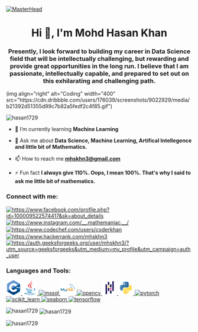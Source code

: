 [![MasterHead](https://cdn.dribbble.com/users/176039/screenshots/9022929/media/b21392d51355d99c7b82a5fedf2c4f85.gif)](https://hasan1729.io)
<h1 align="center">Hi 👋, I'm Mohd Hasan Khan</h1>
<h3 align="center">Presently, I look forward to building my career in Data Science field that will be intellectually challenging, but rewarding and provide great opportunities in the long run. I believe that I am passionate, intellectually capable, and prepared to set out on this exhilarating and challenging path.</h3>
(img align="right" alt="Coding" width="400" src="https://cdn.dribbble.com/users/176039/screenshots/9022929/media/b21392d51355d99c7b82a5fedf2c4f85.gif")

<p align="left"> <img src="https://komarev.com/ghpvc/?username=hasan1729&label=Profile%20views&color=0e75b6&style=flat" alt="hasan1729" /> </p>

- 🌱 I’m currently learning **Machine Learning**

- 💬 Ask me about **Data Science, Machine Learning, Artifical Intellegence and little bit of Mathematics.**

- 📫 How to reach me **mhskhn3@gmail.com**

- ⚡ Fun fact **I always give 110%. Oops, I mean 100%. That's why I said to ask me little bit of mathematics.**

<h3 align="left">Connect with me:</h3>
<p align="left">
<a href="https://fb.com/https://www.facebook.com/profile.php?id=100009522574417&sk=about_details" target="blank"><img align="center" src="https://raw.githubusercontent.com/rahuldkjain/github-profile-readme-generator/master/src/images/icons/Social/facebook.svg" alt="https://www.facebook.com/profile.php?id=100009522574417&sk=about_details" height="30" width="40" /></a>
<a href="https://instagram.com/https://www.instagram.com/__.mathemaniac.__/" target="blank"><img align="center" src="https://raw.githubusercontent.com/rahuldkjain/github-profile-readme-generator/master/src/images/icons/Social/instagram.svg" alt="https://www.instagram.com/__.mathemaniac.__/" height="30" width="40" /></a>
<a href="https://www.codechef.com/users/https://www.codechef.com/users/coderkhan" target="blank"><img align="center" src="https://cdn.jsdelivr.net/npm/simple-icons@3.1.0/icons/codechef.svg" alt="https://www.codechef.com/users/coderkhan" height="30" width="40" /></a>
<a href="https://www.hackerrank.com/https://www.hackerrank.com/mhskhn3" target="blank"><img align="center" src="https://raw.githubusercontent.com/rahuldkjain/github-profile-readme-generator/master/src/images/icons/Social/hackerrank.svg" alt="https://www.hackerrank.com/mhskhn3" height="30" width="40" /></a>
<a href="https://auth.geeksforgeeks.org/user/https://auth.geeksforgeeks.org/user/mhskhn3/?utm_source=geeksforgeeks&utm_medium=my_profile&utm_campaign=auth_user" target="blank"><img align="center" src="https://raw.githubusercontent.com/rahuldkjain/github-profile-readme-generator/master/src/images/icons/Social/geeks-for-geeks.svg" alt="https://auth.geeksforgeeks.org/user/mhskhn3/?utm_source=geeksforgeeks&utm_medium=my_profile&utm_campaign=auth_user" height="30" width="40" /></a>
</p>

<h3 align="left">Languages and Tools:</h3>
<p align="left"> <a href="https://www.w3schools.com/cpp/" target="_blank" rel="noreferrer"> <img src="https://raw.githubusercontent.com/devicons/devicon/master/icons/cplusplus/cplusplus-original.svg" alt="cplusplus" width="40" height="40"/> </a> <a href="https://www.java.com" target="_blank" rel="noreferrer"> <img src="https://raw.githubusercontent.com/devicons/devicon/master/icons/java/java-original.svg" alt="java" width="40" height="40"/> </a> <a href="https://www.microsoft.com/en-us/sql-server" target="_blank" rel="noreferrer"> <img src="https://www.svgrepo.com/show/303229/microsoft-sql-server-logo.svg" alt="mssql" width="40" height="40"/> </a> <a href="https://www.mysql.com/" target="_blank" rel="noreferrer"> <img src="https://raw.githubusercontent.com/devicons/devicon/master/icons/mysql/mysql-original-wordmark.svg" alt="mysql" width="40" height="40"/> </a> <a href="https://opencv.org/" target="_blank" rel="noreferrer"> <img src="https://www.vectorlogo.zone/logos/opencv/opencv-icon.svg" alt="opencv" width="40" height="40"/> </a> <a href="https://pandas.pydata.org/" target="_blank" rel="noreferrer"> <img src="https://raw.githubusercontent.com/devicons/devicon/2ae2a900d2f041da66e950e4d48052658d850630/icons/pandas/pandas-original.svg" alt="pandas" width="40" height="40"/> </a> <a href="https://www.python.org" target="_blank" rel="noreferrer"> <img src="https://raw.githubusercontent.com/devicons/devicon/master/icons/python/python-original.svg" alt="python" width="40" height="40"/> </a> <a href="https://pytorch.org/" target="_blank" rel="noreferrer"> <img src="https://www.vectorlogo.zone/logos/pytorch/pytorch-icon.svg" alt="pytorch" width="40" height="40"/> </a> <a href="https://scikit-learn.org/" target="_blank" rel="noreferrer"> <img src="https://upload.wikimedia.org/wikipedia/commons/0/05/Scikit_learn_logo_small.svg" alt="scikit_learn" width="40" height="40"/> </a> <a href="https://seaborn.pydata.org/" target="_blank" rel="noreferrer"> <img src="https://seaborn.pydata.org/_images/logo-mark-lightbg.svg" alt="seaborn" width="40" height="40"/> </a> <a href="https://www.tensorflow.org" target="_blank" rel="noreferrer"> <img src="https://www.vectorlogo.zone/logos/tensorflow/tensorflow-icon.svg" alt="tensorflow" width="40" height="40"/> </a> </p>

<p><img align="left" src="https://github-readme-stats.vercel.app/api/top-langs?username=hasan1729&show_icons=true&locale=en&layout=compact" alt="hasan1729" /></p>

<p>&nbsp;<img align="center" src="https://github-readme-stats.vercel.app/api?username=hasan1729&show_icons=true&locale=en" alt="hasan1729" /></p>

<p><img align="center" src="https://github-readme-streak-stats.herokuapp.com/?user=hasan1729&" alt="hasan1729" /></p>
